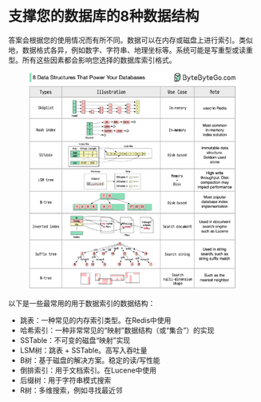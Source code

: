# 支撑您的数据库的8种数据结构

答案会根据您的使用情况而有所不同。数据可以在内存或磁盘上进行索引。类似地，数据格式各异，例如数字、字符串、地理坐标等。系统可能是写重型或读重型。所有这些因素都会影响您选择的数据库索引格式。

<figure><img src="../.gitbook/assets/image (3).png" alt=""><figcaption></figcaption></figure>

以下是一些最常用的用于数据索引的数据结构：

* 跳表：一种常见的内存索引类型。在Redis中使用
* 哈希索引：一种非常常见的“映射”数据结构（或“集合”）的实现
* SSTable：不可变的磁盘“映射”实现
* LSM树：跳表 + SSTable。高写入吞吐量
* B树：基于磁盘的解决方案。稳定的读/写性能
* 倒排索引：用于文档索引。在Lucene中使用
* 后缀树：用于字符串模式搜索
* R树：多维搜索，例如寻找最近邻









